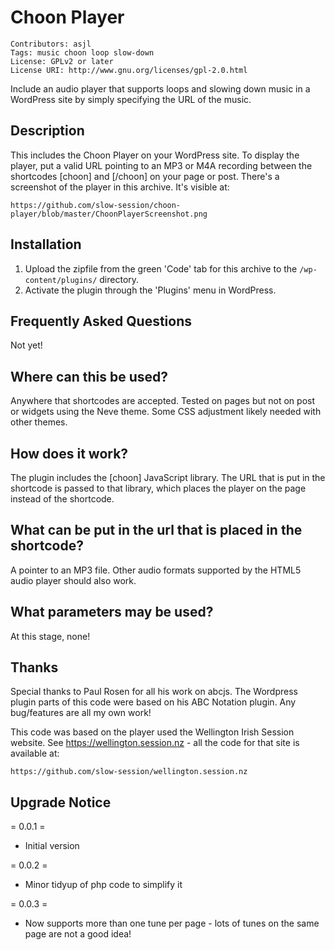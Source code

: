 Choon Player
============

    Contributors: asjl
    Tags: music choon loop slow-down
    License: GPLv2 or later
    License URI: http://www.gnu.org/licenses/gpl-2.0.html

Include an audio player that supports loops and slowing down music in a WordPress site by simply specifying the URL of the music.

Description
-----------

This includes the Choon Player on your WordPress site. To display the player, put a valid URL pointing to an MP3 or M4A recording between the shortcodes [choon] and [/choon] on your page or post. There's a screenshot of the player in this archive. It's visible at:

    https://github.com/slow-session/choon-player/blob/master/ChoonPlayerScreenshot.png

Installation
------------

1. Upload the zipfile from the green 'Code' tab for this archive to the `/wp-content/plugins/` directory.
2. Activate the plugin through the 'Plugins' menu in WordPress.

Frequently Asked Questions
--------------------------

Not yet!

Where can this be used?
-----------------------

Anywhere that shortcodes are accepted. Tested on pages but not on post
or widgets using the Neve theme. Some CSS adjustment likely needed with other themes.

How does it work?
-----------------

The plugin includes the [choon] JavaScript library. The URL that is put in the shortcode is passed to that library, which places the player on the page instead of the shortcode.

What can be put in the url that is placed in the shortcode?
---------------------

A pointer to an MP3 file. Other audio formats supported by the HTML5 audio player should also work.

What parameters may be used?
----------------------------

At this stage, none!

Thanks
------

Special thanks to Paul Rosen for all his work on abcjs. The Wordpress plugin parts of this code were based on his ABC Notation plugin. Any bug/features are all my own work!

This code was based on the player used the Wellington Irish Session website. See https://wellington.session.nz - all the code for that site is available at:

    https://github.com/slow-session/wellington.session.nz

Upgrade Notice
--------------
= 0.0.1 =
* Initial version

= 0.0.2 =
* Minor tidyup of php code to simplify it

= 0.0.3 =
* Now supports more than one tune per page - lots of tunes on the same page are not a good idea!

